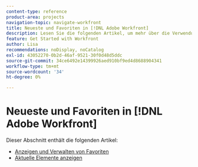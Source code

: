 ```yaml
---
content-type: reference
product-area: projects
navigation-topic: navigate-workfront
title: Neueste und Favoriten in [!DNL Adobe Workfront]
description: Lesen Sie die folgenden Artikel, um mehr über die Verwendung von Favoriten und Neuigkeiten in Workfront zu erfahren.
feature: Get Started with Workfront
author: Lisa
recommendations: noDisplay, noCatalog
exl-id: 43052270-0b2d-46af-9521-30f0d48d5ddc
source-git-commit: 34ce6492e14399926aed910bf9ed4d8688904341
workflow-type: tm+mt
source-wordcount: '34'
ht-degree: 0%

---
```


# Neueste und Favoriten in [!DNL Adobe Workfront]

Dieser Abschnitt enthält die folgenden Artikel:

* [Anzeigen und Verwalten von Favoriten](../../../workfront-basics/navigate-workfront/recent-and-favorites/view-and-manage-favorites.md)
* [Aktuelle Elemente anzeigen](../../../workfront-basics/navigate-workfront/recent-and-favorites/view-recent-items.md)
